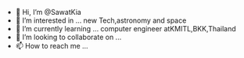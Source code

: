 - 👋 Hi, I’m @SawatKia
- 👀 I’m interested in ... new Tech,astronomy and space
- 🌱 I’m currently learning ... computer engineer atKMITL,BKK,Thailand
- 💞️ I’m looking to collaborate on ...
- 📫 How to reach me ...

<!---
SawatKia/SawatKia is a ✨ special ✨ repository because its `README.md` (this file) appears on your GitHub profile.
You can click the Preview link to take a look at your changes.
--->
